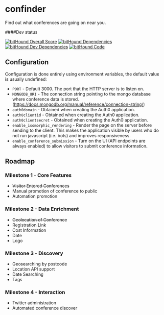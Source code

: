 # confinder
Find out what conferences are going on near you.

####Dev status

[![bitHound Overall Score](https://www.bithound.io/github/uatec/confinder/badges/score.svg)](https://www.bithound.io/github/uatec/confinder)
[![bitHound Dependencies](https://www.bithound.io/github/uatec/confinder/badges/dependencies.svg)](https://www.bithound.io/github/uatec/confinder/master/dependencies/npm)
[![bitHound Dev Dependencies](https://www.bithound.io/github/uatec/confinder/badges/devDependencies.svg)](https://www.bithound.io/github/uatec/confinder/master/dependencies/npm)
[![bitHound Code](https://www.bithound.io/github/uatec/confinder/badges/code.svg)](https://www.bithound.io/github/uatec/confinder)

## Configuration

Configuration is done entirely using environment variables, the default value is usually undefined:
* `PORT` - Default 3000. The port that the HTTP server is to listen on.
* `MONGODB_URI` - The connection string pointing to the mongo database where conference data is stored. (https://docs.mongodb.org/manual/reference/connection-string/)
* `auth0domain` - Obtained when creating the Auth0 application.
* `auth0clientid` - Obtained when creating the Auth0 application.
* `auth0clientsecret` - Obtained when creating the Auth0 application.
* `enable_isomorphic_rendering` - Render the page on the server before sending to the client. This makes the application visible by users who do not run javascript (i.e. bots) and improves responsiveness.
* `enable_conference_submission` - Turn on the UI (API endpoints are always enabled) to allow visitors to submit conference information.

## Roadmap

### Milestone 1 - Core Features
* ~~Visitor Entered Conferences~~
* Manual promotion of conference to public
* Automation promotion

### Milestone 2 - Data Enrichment
* ~~Geolocation of Conference~~
* Registration Link
* Cost Information
* Date
* Logo

### Milestone 3 - Discovery
* Geosearching by postcode
* Location API support
* Date Searching
* Tags

### Milestone 4 - Interaction
* Twitter administration 
* Automated conference discover